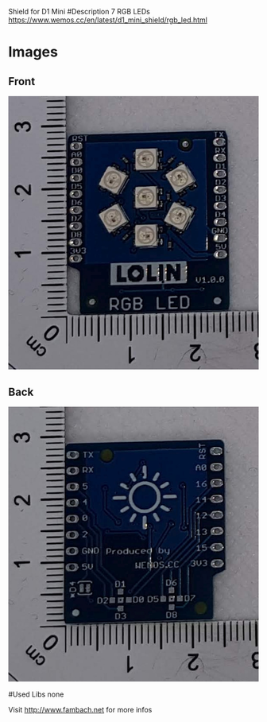 Shield for D1 Mini
#Description
7 RGB LEDs 
https://www.wemos.cc/en/latest/d1_mini_shield/rgb_led.html

# Images 

## Front
![Image of shield](./img/d1minishield-rgb-front.jpg)

## Back
![Image of shield](./img/d1minishield-rgb-back.jpg)

#Used Libs
none


Visit http://www.fambach.net for more infos